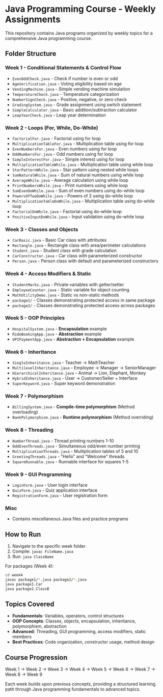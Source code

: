 # Java Programming Course - Weekly Assignments

This repository contains Java programs organized by weekly topics for a comprehensive Java programming course.

## Folder Structure

### Week 1 - Conditional Statements & Control Flow
- `EvenOddCheck.java` - Check if number is even or odd
- `AgeVerification.java` - Voting eligibility based on age
- `VendingMachine.java` - Simple vending machine simulation
- `TemperatureCheck.java` - Temperature categorization
- `NumberSignCheck.java` - Positive, negative, or zero check
- `GradingSystem.java` - Grade assignment using switch statement
- `SimpleCalculator.java` - Basic addition/subtraction calculator
- `LeapYearCheck.java` - Leap year determination

### Week 2 - Loops (For, While, Do-While)
- `FactorialFor.java` - Factorial using for loop
- `MultiplicationTableFor.java` - Multiplication table using for loop
- `EvenNumbersFor.java` - Even numbers using for loop
- `OddNumbersFor.java` - Odd numbers using for loop
- `SimpleInterestFor.java` - Simple interest using for loop
- `MultiplicationTableWhile.java` - Multiplication table using while loop
- `StarPatternWhile.java` - Star pattern using nested while loops
- `SumNaturalWhile.java` - Sum of natural numbers using while loop
- `AverageWhile.java` - Average calculation using while loop
- `PrintNumbersWhile.java` - Print numbers using while loop
- `SumEvenDoWhile.java` - Sum of even numbers using do-while loop
- `PowersOfTwoDoWhile.java` - Powers of 2 using do-while loop
- `MultiplicationTableDoWhile.java` - Multiplication table using do-while loop
- `FactorialDoWhile.java` - Factorial using do-while loop
- `PositiveInputDoWhile.java` - Input validation using do-while loop

### Week 3 - Classes and Objects
- `CarBasic.java` - Basic Car class with attributes
- `Rectangle.java` - Rectangle class with area/perimeter calculations
- `Student.java` - Student class with grade calculation
- `CarConstructor.java` - Car class with parameterized constructor
- `Person.java` - Person class with default and parameterized constructors

### Week 4 - Access Modifiers & Static
- `StudentMarks.java` - Private variables with getter/setter
- `EmployeeCounter.java` - Static variable for object counting
- `MathUtilityDemo.java` - Static vs non-static methods
- `package1/` - Classes demonstrating protected access in same package
- `package2/` - Classes demonstrating protected access across packages

### Week 5 - OOP Principles
- `HospitalSystem.java` - **Encapsulation** example
- `RideBookingApp.java` - **Abstraction** example
- `UPIPaymentApp.java` - **Abstraction + Encapsulation** example

### Week 6 - Inheritance
- `SingleInheritance.java` - Teacher → MathTeacher
- `MultilevelInheritance.java` - Employee → Manager → SeniorManager
- `HierarchicalInheritance.java` - Animal → Lion, Elephant, Monkey
- `HybridInheritance.java` - User → Customer/Seller + Interface
- `SuperKeyword.java` - Super keyword demonstration

### Week 7 - Polymorphism
- `BillingSystem.java` - **Compile-time polymorphism** (Method overloading)
- `BankPolymorphism.java` - **Runtime polymorphism** (Method overriding)

### Week 8 - Threading
- `NumberThread.java` - Thread printing numbers 1-10
- `OddEvenThreads.java` - Simultaneous odd/even number printing
- `MultiplicationThreads.java` - Multiplication tables of 5 and 10
- `GreetingThreads.java` - "Hello" and "Welcome" threads
- `SquareRunnable.java` - Runnable interface for squares 1-5

### Week 9 - GUI Programming
- `LoginForm.java` - User login interface
- `QuizForm.java` - Quiz application interface
- `RegistrationForm.java` - User registration form

### Misc
- Contains miscellaneous Java files and practice programs

## How to Run

1. Navigate to the specific week folder
2. Compile: `javac FileName.java`
3. Run: `java ClassName`

For packages (Week 4):
```bash
cd week4
javac package1/*.java package2/*.java
java package1.Car
java package2.ClassB
```

## Topics Covered

- **Fundamentals**: Variables, operators, control structures
- **OOP Concepts**: Classes, objects, encapsulation, inheritance, polymorphism, abstraction
- **Advanced**: Threading, GUI programming, access modifiers, static members
- **Best Practices**: Code organization, constructor usage, method design

## Course Progression

Week 1 → Week 2 → Week 3 → Week 4 → Week 5 → Week 6 → Week 7 → Week 8 → Week 9

Each week builds upon previous concepts, providing a structured learning path through Java programming fundamentals to advanced topics.